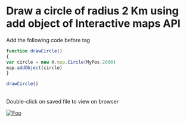 


# Draw a circle of radius 2 Km using add object of Interactive maps API
Add the following code before </script> tag

```javascript
function drawCircle()
{
var circle = new H.map.Circle(MyPos,2000)
map.addObject(circle)
}

drawCircle()
```
</br> Double-click on saved file to view on browser


[![Foo](https://github.com/kuberaspeaking/HERE-Beuth/blob/master/img/s4.png)](https://github.com/kuberaspeaking/HERE-Beuth/blob/master/Step4.md) 
